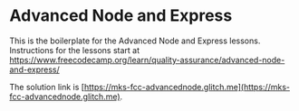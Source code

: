 # Advanced Node and Express

This is the boilerplate for the Advanced Node and Express lessons. Instructions for the lessons start at https://www.freecodecamp.org/learn/quality-assurance/advanced-node-and-express/

The solution link is [https://mks-fcc-advancednode.glitch.me](https://mks-fcc-advancednode.glitch.me).
